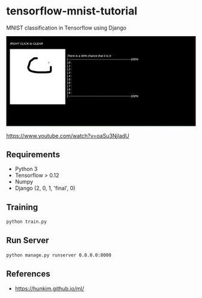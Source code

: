 # tensorflow-mnist-tutorial
MNIST classification in Tensorflow using Django

<img src="./images/mnist_short.gif" width = "1000px" >

https://www.youtube.com/watch?v=oaSu3NjladU


## Requirements
- Python 3
- Tensorflow > 0.12
- Numpy
- Django (2, 0, 1, 'final', 0)


## Training
```bash
python train.py
```


## Run Server
```bash
python manage.py runserver 0.0.0.0:8000
```

## References
 - https://hunkim.github.io/ml/
